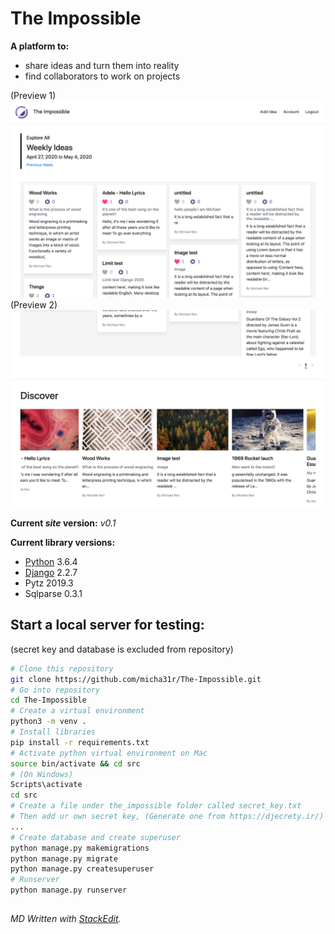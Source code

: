 # The Impossible
**A platform to:**
* share ideas and turn them into reality
* find collaborators to work on projects

(Preview 1)
![Explore Section](preview_imgs/explore.png)
(Preview 2)
![Discover Section](preview_imgs/discover.png)

__Current *site* version:__ *v0.1*

__Current library versions:__
  * [Python](https://www.python.org/) 3.6.4
  * [Django](https://www.djangoproject.com/) 2.2.7
  * Pytz 2019.3
  * Sqlparse 0.3.1

## Start a local server for testing:
(secret key and database is excluded from repository)
```bash
# Clone this repository
git clone https://github.com/micha31r/The-Impossible.git
# Go into repository
cd The-Impossible
# Create a virtual environment
python3 -m venv .
# Install libraries
pip install -r requirements.txt
# Activate python virtual environment on Mac
source bin/activate && cd src
# (On Windows)
Scripts\activate
cd src
# Create a file under the_impossible folder called secret_key.txt
# Then add ur own secret key, (Generate one from https://djecrety.ir/)
...
# Create database and create superuser
python manage.py makemigrations
python manage.py migrate
python manage.py createsuperuser
# Runserver
python manage.py runserver
```
##
*MD Written with [StackEdit](https://stackedit.io/).*